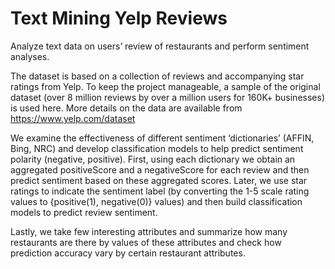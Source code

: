 # Text Mining Yelp Reviews

Analyze text data on users’ review of restaurants and perform sentiment analyses. 

The dataset is based on a collection of reviews and accompanying star ratings from Yelp.  To keep the project manageable, a sample of the original dataset (over 8 million reviews by over a million users for 160K+ businesses) is used here. More details on the data are available from https://www.yelp.com/dataset

We examine the effectiveness of different sentiment ‘dictionaries’ (AFFIN, Bing, NRC) and develop classification models to help predict sentiment polarity (negative, positive). First, using each dictionary we obtain an aggregated positiveScore and a negativeScore for each review and then predict sentiment based on these aggregated scores. Later, we use star ratings to indicate the sentiment label (by converting the 1-5 scale rating values to {positive(1), negative(0)} values) and then build classification models to predict review sentiment.

Lastly, we take few interesting attributes and summarize how many restaurants are there by values of these attributes and check how prediction accuracy vary by certain restaurant attributes.
